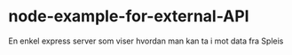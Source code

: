# node-example-for-external-API
En enkel express server som viser hvordan man kan ta i mot data fra Spleis
